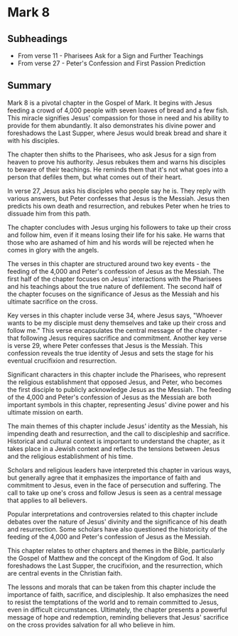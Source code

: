 # Mark 8

## Subheadings

* From verse 11 - Pharisees Ask for a Sign and Further Teachings
* From verse 27 - Peter's Confession and First Passion Prediction

## Summary

Mark 8 is a pivotal chapter in the Gospel of Mark. It begins with Jesus feeding a crowd of 4,000 people with seven loaves of bread and a few fish. This miracle signifies Jesus' compassion for those in need and his ability to provide for them abundantly. It also demonstrates his divine power and foreshadows the Last Supper, where Jesus would break bread and share it with his disciples.

The chapter then shifts to the Pharisees, who ask Jesus for a sign from heaven to prove his authority. Jesus rebukes them and warns his disciples to beware of their teachings. He reminds them that it's not what goes into a person that defiles them, but what comes out of their heart.

In verse 27, Jesus asks his disciples who people say he is. They reply with various answers, but Peter confesses that Jesus is the Messiah. Jesus then predicts his own death and resurrection, and rebukes Peter when he tries to dissuade him from this path.

The chapter concludes with Jesus urging his followers to take up their cross and follow him, even if it means losing their life for his sake. He warns that those who are ashamed of him and his words will be rejected when he comes in glory with the angels.

The verses in this chapter are structured around two key events - the feeding of the 4,000 and Peter's confession of Jesus as the Messiah. The first half of the chapter focuses on Jesus' interactions with the Pharisees and his teachings about the true nature of defilement. The second half of the chapter focuses on the significance of Jesus as the Messiah and his ultimate sacrifice on the cross.

Key verses in this chapter include verse 34, where Jesus says, "Whoever wants to be my disciple must deny themselves and take up their cross and follow me." This verse encapsulates the central message of the chapter - that following Jesus requires sacrifice and commitment. Another key verse is verse 29, where Peter confesses that Jesus is the Messiah. This confession reveals the true identity of Jesus and sets the stage for his eventual crucifixion and resurrection.

Significant characters in this chapter include the Pharisees, who represent the religious establishment that opposed Jesus, and Peter, who becomes the first disciple to publicly acknowledge Jesus as the Messiah. The feeding of the 4,000 and Peter's confession of Jesus as the Messiah are both important symbols in this chapter, representing Jesus' divine power and his ultimate mission on earth.

The main themes of this chapter include Jesus' identity as the Messiah, his impending death and resurrection, and the call to discipleship and sacrifice. Historical and cultural context is important to understand the chapter, as it takes place in a Jewish context and reflects the tensions between Jesus and the religious establishment of his time.

Scholars and religious leaders have interpreted this chapter in various ways, but generally agree that it emphasizes the importance of faith and commitment to Jesus, even in the face of persecution and suffering. The call to take up one's cross and follow Jesus is seen as a central message that applies to all believers.

Popular interpretations and controversies related to this chapter include debates over the nature of Jesus' divinity and the significance of his death and resurrection. Some scholars have also questioned the historicity of the feeding of the 4,000 and Peter's confession of Jesus as the Messiah.

This chapter relates to other chapters and themes in the Bible, particularly the Gospel of Matthew and the concept of the Kingdom of God. It also foreshadows the Last Supper, the crucifixion, and the resurrection, which are central events in the Christian faith.

The lessons and morals that can be taken from this chapter include the importance of faith, sacrifice, and discipleship. It also emphasizes the need to resist the temptations of the world and to remain committed to Jesus, even in difficult circumstances. Ultimately, the chapter presents a powerful message of hope and redemption, reminding believers that Jesus' sacrifice on the cross provides salvation for all who believe in him.